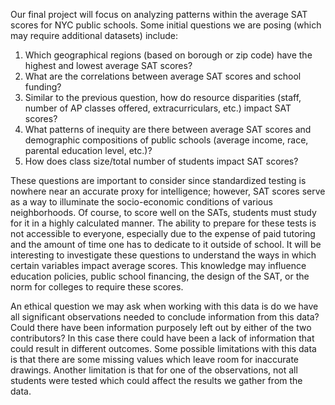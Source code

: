 Our final project will focus on analyzing patterns within the average SAT scores for NYC public schools. Some initial questions we are posing (which may require additional datasets) include:
1. Which geographical regions (based on borough or zip code) have the highest and lowest average SAT scores?
2. What are the correlations between average SAT scores and school funding?  
3. Similar to the previous question, how do resource disparities (staff, number of AP classes offered, extracurriculars, etc.) impact SAT scores?
4. What patterns of inequity are there between average SAT scores and demographic compositions of public schools (average income, race, parental education level, etc.)?
5. How does class size/total number of students impact SAT scores?

These questions are important to consider since standardized testing is nowhere near an accurate proxy for intelligence; however, SAT scores serve as a way to illuminate the socio-economic conditions of various neighborhoods. Of course, to score well on the SATs, students must study for it in a highly calculated manner. The ability to prepare for these tests is not accessible to everyone, especially due to the expense of paid tutoring and the amount of time one has to dedicate to it outside of school. It will be interesting to investigate these questions to understand the ways in which certain variables impact average scores. This knowledge may influence education policies, public school financing, the design of the SAT, or the norm for colleges to require these scores.

An ethical question we may ask when working with this data is do we have all significant observations needed to conclude information from this data? Could there have been information purposely left out by either of the two contributors? In this case there could have been a lack of information that could result in different outcomes. Some possible limitations with this data is that there are some missing values which leave room for inaccurate drawings. Another limitation is that for one of the observations, not all students were tested which could affect the results we gather from the data.
